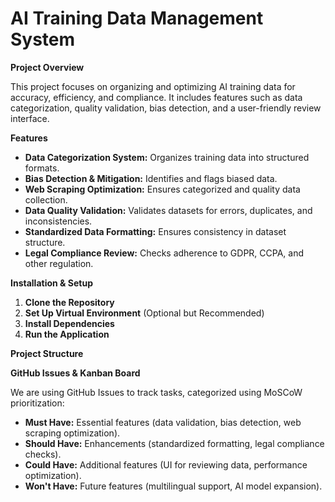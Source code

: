 # AI Training Data Management System

**Project Overview**

This project focuses on organizing and optimizing AI training data for accuracy, efficiency, and compliance. It includes features such as data categorization, quality validation, bias detection, and a user-friendly review interface.


**Features**
- **Data Categorization System:** Organizes training data into structured formats.
- **Bias Detection & Mitigation:** Identifies and flags biased data.
- **Web Scraping Optimization:** Ensures categorized and quality data collection.
- **Data Quality Validation:** Validates datasets for errors, duplicates, and inconsistencies.
- **Standardized Data Formatting:** Ensures consistency in dataset structure.
- **Legal Compliance Review:** Checks adherence to GDPR, CCPA, and other regulation.

**Installation & Setup**

1. **Clone the Repository**
2. **Set Up Virtual Environment** (Optional but Recommended)
3. **Install Dependencies**
4. **Run the Application**

**Project Structure**

**GitHub Issues & Kanban Board**

We are using GitHub Issues to track tasks, categorized using MoSCoW prioritization:

- **Must Have:** Essential features (data validation, bias detection, web scraping optimization).
- **Should Have:** Enhancements (standardized formatting, legal compliance checks).
- **Could Have:** Additional features (UI for reviewing data, performance optimization).
- **Won't Have:** Future features (multilingual support, AI model expansion).
